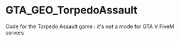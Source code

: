 # GTA_GEO_TorpedoAssault
Code for the Torpedo Assault game : it's not a mode for GTA V FiveM servers
